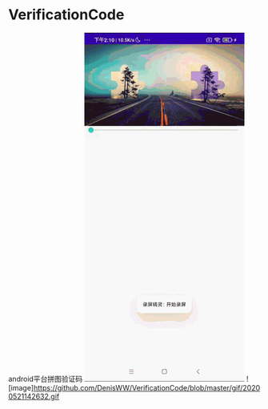 # VerificationCode
android平台拼图验证码
![image](https://github.com/DenisWW/VerificationCode/blob/master/gif/20200430141035.gif)
![image]https://github.com/DenisWW/VerificationCode/blob/master/gif/20200521142632.gif
